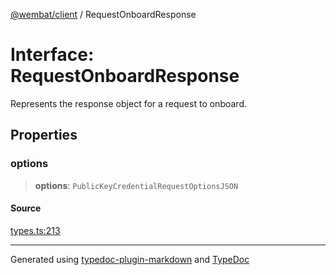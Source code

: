 [@wembat/client](../exports.md) / RequestOnboardResponse

# Interface: RequestOnboardResponse

Represents the response object for a request to onboard.

## Properties

### options

> **options**: `PublicKeyCredentialRequestOptionsJSON`

#### Source

[types.ts:213](https://github.com/lmarschall/wembat/blob/6919e5d/src/types.ts#L213)

***

Generated using [typedoc-plugin-markdown](https://www.npmjs.com/package/typedoc-plugin-markdown) and [TypeDoc](https://typedoc.org/)
